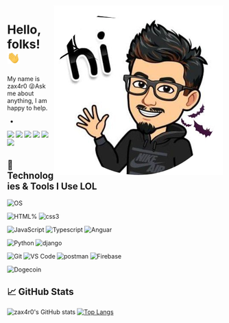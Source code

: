 <img align="right" src="https://github.com/zax4r0/zax4r0/blob/main/me.png" />

# Hello, folks! <img src="https://github.com/zax4r0/zax4r0/blob/main/wave.gif" width="30px">

My name is zax4r0 
😜Ask me about anything, I am happy to help. 
- <!-- links to your social media accounts -->
[![](https://img.shields.io/badge/Twitter-1DA1F2?style=for-the-badge&logo=twitter&logoColor=white)](https://twitter.com/zax4r0)
[![](https://img.shields.io/badge/LinkedIn-0077B5?style=for-the-badge&logo=linkedin&logoColor=white)](https://www.linkedin.com/in/zax4r-0-957b6520b/)
[![](https://img.shields.io/badge/YouTube-FF0000?style=for-the-badge&logo=youtube&logoColor=white)](https://www.youtube.com/channel/UC30sAkZbgtshKrKOAEvBwDw)
[![](https://img.shields.io/badge/Reddit-FF4500?style=for-the-badge&logo=reddit&logoColor=white)](https://www.reddit.com/user/zax4r0)
[![](https://img.shields.io/badge/Telegram-2CA5E0?style=for-the-badge&logo=telegram&logoColor=white)](https://t.me/zax4r0)
[![](https://img.shields.io/badge/zax4r0.web.app-0A0A0A?style=for-the-badge&logo=zax4r0.web.app&logoColor=white)](https://zax4r0.web.app/)
## 🔧 Technologies & Tools I Use LOL
![OS](https://img.shields.io/badge/Arch_Linux-1793D1?style=for-the-badge&logo=arch-linux&logoColor=white)

![HTML%](https://img.shields.io/badge/HTML5-E34F26?style=for-the-badge&logo=html5&logoColor=white)
![css3](https://img.shields.io/badge/CSS3-1572B6?style=for-the-badge&logo=css3&logoColor=white)
<!---![TailwindCss](https://img.shields.io/badge/Tailwind_CSS-38B2AC?style=for-the-badge&logo=tailwind-css&logoColor=white) -->
<!---![Bootstarp](https://img.shields.io/badge/Bootstrap-563D7C?style=for-the-badge&logo=bootstrap&logoColor=white) -->
![JavaScript](https://img.shields.io/badge/JavaScript-F7DF1E?style=for-the-badge&logo=javascript&logoColor=black)
![Typescript](https://img.shields.io/badge/TypeScript-007ACC?style=for-the-badge&logo=typescript&logoColor=white)
![Anguar](https://img.shields.io/badge/Angular-DD0031?style=for-the-badge&logo=angular&logoColor=white)

![Python](https://img.shields.io/badge/Python-3776AB?style=for-the-badge&logo=python&logoColor=white)
![django](https://img.shields.io/badge/Django-092E20?style=for-the-badge&logo=django&logoColor=white)

![Git](https://img.shields.io/badge/Git-F05032?style=for-the-badge&logo=git&logoColor=white)
![VS Code](https://img.shields.io/badge/Visual_Studio_Code-0078D4?style=for-the-badge&logo=visual%20studio%20code&logoColor=white)
![postman](https://img.shields.io/badge/Postman-FF6C37?style=for-the-badge&logo=Postman&logoColor=white)
![Firebase](https://img.shields.io/badge/firebase-ffca28?style=for-the-badge&logo=firebase&logoColor=white)
 
![Dogecoin]( https://img.shields.io/badge/dogecoin-000000?style=for-the-badge&logo=dogecoin&logoColor=white)

 
## &#x1f4c8; GitHub Stats
![zax4r0's GitHub stats](https://repo-staes.vercel.app/api?username=zax4r0&show_icons=true&theme=tokyonight&count_private=true)
[![Top Langs](https://repo-staes.vercel.app/api/top-langs/?username=zax4r0&layout=compact&theme=tokyonight&langs_count=8ount_private=true)](https://github.com/zax4r0/github-readme-stats)
<!-- links to social media icons

  <img align="right" alt="GIF" src="https://media.giphy.com/media/836HiJc7pgzy8iNXCn/giphy.gif" width="500" height="320" />  -->
  






<!-- Resources -->

<!--https://github.com/alexandresanlim/Badges4-README.md-Profile--!>
<!-- Icons: https://simpleicons.org/ -->
<!-- GitHub Stats: https://github.com/anuraghazra/github-readme-stats -->
<!-- Emojis: https://emojipedia.org/emoji/ -->
<!-- HTML Emojis: https://www.fileformat.info/index.htm -->
<!-- Shields: https://shields.io/ -->
<!-- Awesome GitHub Profile README: https://github.com/abhisheknaiidu/awesome-github-profile-readme -->

